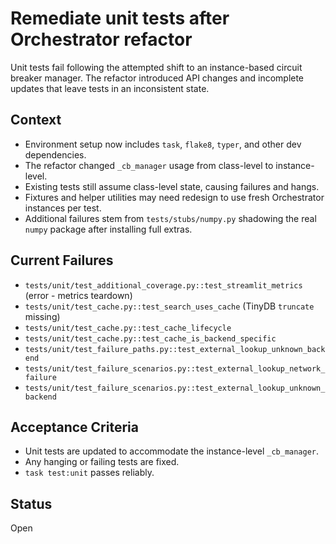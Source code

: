 # Remediate unit tests after Orchestrator refactor

Unit tests fail following the attempted shift to an instance-based circuit
breaker manager. The refactor introduced API changes and incomplete updates that
leave tests in an inconsistent state.

## Context
- Environment setup now includes `task`, `flake8`, `typer`, and other dev
  dependencies.
- The refactor changed `_cb_manager` usage from class-level to instance-level.
- Existing tests still assume class-level state, causing failures and hangs.
- Fixtures and helper utilities may need redesign to use fresh Orchestrator
  instances per test.
- Additional failures stem from `tests/stubs/numpy.py` shadowing the real
  `numpy` package after installing full extras.

## Current Failures
- `tests/unit/test_additional_coverage.py::test_streamlit_metrics` (error - metrics teardown)
- `tests/unit/test_cache.py::test_search_uses_cache` (TinyDB `truncate` missing)
- `tests/unit/test_cache.py::test_cache_lifecycle`
- `tests/unit/test_cache.py::test_cache_is_backend_specific`
- `tests/unit/test_failure_paths.py::test_external_lookup_unknown_backend`
- `tests/unit/test_failure_scenarios.py::test_external_lookup_network_failure`
- `tests/unit/test_failure_scenarios.py::test_external_lookup_unknown_backend`

## Acceptance Criteria
- Unit tests are updated to accommodate the instance-level `_cb_manager`.
- Any hanging or failing tests are fixed.
- `task test:unit` passes reliably.

## Status
Open

